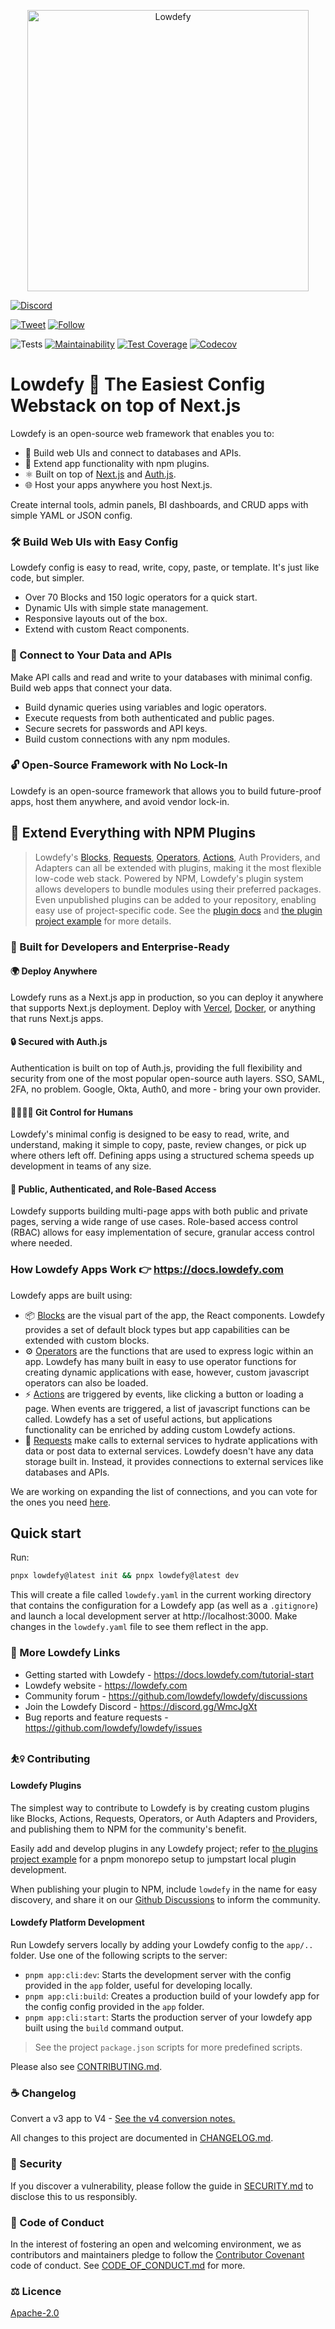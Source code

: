 <p align="center">
  <img alt="Lowdefy"  src="https://user-images.githubusercontent.com/7165064/121780045-d0021200-cb9e-11eb-84f9-ff67c8255ec6.gif" data-canonical-src="https://user-images.githubusercontent.com/7165064/121780045-d0021200-cb9e-11eb-84f9-ff67c8255ec6.gif" width="450" />
</p>

[![Discord](https://img.shields.io/discord/729696747261263962?label=Join%20our%20Discord&logo=discord&logoColor=white)](https://discord.gg/WmcJgXt)

[![Tweet](https://img.shields.io/twitter/url?logo=twitter&style=flat-square&url=https%3A%2F%2Flowdefy.com)](https://twitter.com/intent/tweet?text=Build%20web%20apps%2C%20admin%20panels%2C%20BI%20dashboards%2C%20and%20CRUD%20apps%20with%20ease%21%20Try%20&url=https://lowdefy.com&via=lowdefy&hashtags=lowcode,lowdefy,internaltools,developers,opensource)
[![Follow](https://img.shields.io/twitter/follow/lowdefy?logo=twitter&style=flat-square)](https://twitter.com/intent/follow?screen_name=lowdefy)

![Tests](https://github.com/lowdefy/lowdefy/workflows/Tests/badge.svg?branch=main)
[![Maintainability](https://api.codeclimate.com/v1/badges/6efe9bfa0648772cae00/maintainability)](https://codeclimate.com/github/lowdefy/lowdefy/maintainability)
[![Test Coverage](https://api.codeclimate.com/v1/badges/6efe9bfa0648772cae00/test_coverage)](https://codeclimate.com/github/lowdefy/lowdefy/test_coverage)
[![Codecov](https://codecov.io/gh/lowdefy/lowdefy/branch/main/graph/badge.svg?token=U2AEEH9K1W)](https://codecov.io/gh/lowdefy/lowdefy)

# Lowdefy 🫶 The Easiest Config Webstack on top of Next.js

Lowdefy is an open-source web framework that enables you to:

- 🎨 Build web UIs and connect to databases and APIs.
- 🔌 Extend app functionality with npm plugins.
- ⚛️ Built on top of [Next.js](https://nextjs.org/) and [Auth.js](https://authjs.dev/).
- 🌐 Host your apps anywhere you host Next.js.

Create internal tools, admin panels, BI dashboards, and CRUD apps with simple YAML or JSON config.

### 🛠 Build Web UIs with Easy Config

Lowdefy config is easy to read, write, copy, paste, or template. It's just like code, but simpler.

- Over 70 Blocks and 150 logic operators for a quick start.
- Dynamic UIs with simple state management.
- Responsive layouts out of the box.
- Extend with custom React components.

### 📡 Connect to Your Data and APIs

Make API calls and read and write to your databases with minimal config. Build web apps that connect your data.

- Build dynamic queries using variables and logic operators.
- Execute requests from both authenticated and public pages.
- Secure secrets for passwords and API keys.
- Build custom connections with any npm modules.

### 🔓 Open-Source Framework with No Lock-In

Lowdefy is an open-source framework that allows you to build future-proof apps, host them anywhere, and avoid vendor lock-in.

## 🔧 Extend Everything with NPM Plugins

> Lowdefy's [Blocks](https://docs.lowdefy.com/blocks), [Requests](https://docs.lowdefy.com/connections-and-requests), [Operators](https://docs.lowdefy.com/operators), [Actions](https://docs.lowdefy.com/events-and-actions), Auth Providers, and Adapters can all be extended with plugins, making it the most flexible low-code web stack.
> Powered by NPM, Lowdefy's plugin system allows developers to bundle modules using their preferred packages. Even unpublished plugins can be added to your repository, enabling easy use of project-specific code. See the [plugin docs](https://docs.lowdefy.com/plugins) and [the plugin project example](https://github.com/lowdefy/lowdefy-example-plugins) for more details.

### 💼 Built for Developers and Enterprise-Ready

#### 🌍 Deploy Anywhere

Lowdefy runs as a Next.js app in production, so you can deploy it anywhere that supports Next.js deployment. Deploy with [Vercel](https://vercel.com), [Docker](https://docs.lowdefy.com/docker), or anything that runs Next.js apps.

#### 🔒 Secured with Auth.js

Authentication is built on top of Auth.js, providing the full flexibility and security from one of the most popular open-source auth layers. SSO, SAML, 2FA, no problem. Google, Okta, Auth0, and more - bring your own provider.

#### 👩‍💻👨‍💻 Git Control for Humans

Lowdefy's minimal config is designed to be easy to read, write, and understand, making it simple to copy, paste, review changes, or pick up where others left off. Defining apps using a structured schema speeds up development in teams of any size.

#### 🔑 Public, Authenticated, and Role-Based Access

Lowdefy supports building multi-page apps with both public and private pages, serving a wide range of use cases. Role-based access control (RBAC) allows for easy implementation of secure, granular access control where needed.

### How Lowdefy Apps Work 👉 https://docs.lowdefy.com

Lowdefy apps are built using:

- 📦 [Blocks](https://docs.lowdefy.com/blocks) are the visual part of the app, the React components. Lowdefy provides a set of default block types but app capabilities can be extended with custom blocks.
- ⚙️ [Operators](https://docs.lowdefy.com/operators) are the functions that are used to express logic within an app. Lowdefy has many built in easy to use operator functions for creating dynamic applications with ease, however, custom javascript operators can also be loaded.
- ⚡️ [Actions](https://docs.lowdefy.com/events-and-actions) are triggered by events, like clicking a button or loading a page. When events are triggered, a list of javascript functions can be called. Lowdefy has a set of useful actions, but applications functionality can be enriched by adding custom Lowdefy actions.
- 📣 [Requests](https://docs.lowdefy.com/connections-and-requests) make calls to external services to hydrate applications with data or post data to external services. Lowdefy doesn't have any data storage built in. Instead, it provides connections to external services like databases and APIs.

We are working on expanding the list of connections, and you can vote for the ones you need [here](https://github.com/lowdefy/lowdefy/discussions/309).

## Quick start

Run:

```bash
pnpx lowdefy@latest init && pnpx lowdefy@latest dev
```

This will create a file called `lowdefy.yaml` in the current working directory that contains the configuration for a Lowdefy app (as well as a `.gitignore`) and launch a local development server at http://localhost:3000. Make changes in the `lowdefy.yaml` file to see them reflect in the app.

### 🔗 More Lowdefy Links

- Getting started with Lowdefy - https://docs.lowdefy.com/tutorial-start
- Lowdefy website - https://lowdefy.com
- Community forum - https://github.com/lowdefy/lowdefy/discussions
- Join the Lowdefy Discord - https://discord.gg/WmcJgXt
- Bug reports and feature requests - https://github.com/lowdefy/lowdefy/issues

### ⛹️‍♀️ Contributing

#### Lowdefy Plugins

The simplest way to contribute to Lowdefy is by creating custom plugins like Blocks, Actions, Requests, Operators, or Auth Adapters and Providers, and publishing them to NPM for the community's benefit.

Easily add and develop plugins in any Lowdefy project; refer to [the plugins project example](https://github.com/lowdefy/lowdefy-example-plugins) for a pnpm monorepo setup to jumpstart local plugin development.

When publishing your plugin to NPM, include `lowdefy` in the name for easy discovery, and share it on our [Github Discussions](https://github.com/lowdefy/lowdefy/discussions) to inform the community.

#### Lowdefy Platform Development

Run Lowdefy servers locally by adding your Lowdefy config to the `app/..` folder. Use one of the following scripts to the server:

- `pnpm app:cli:dev`: Starts the development server with the config provided in the `app` folder, useful for developing locally.
- `pnpm app:cli:build`: Creates a production build of your lowdefy app for the config config provided in the `app` folder.
- `pnpm app:cli:start`: Starts the production server of your lowdefy app built using the `build` command output.

> See the project `package.json` scripts for more predefined scripts.

Please also see [CONTRIBUTING.md](https://github.com/lowdefy/lowdefy/blob/main/CONTRIBUTING.md).

### ☕️ Changelog

Convert a v3 app to V4 - [See the v4 conversion notes.](https://docs.lowdefy.com/v3-to-v4)

All changes to this project are documented in [CHANGELOG.md](https://github.com/lowdefy/lowdefy/blob/main/CHANGELOG.md).

### 🔐 Security

If you discover a vulnerability, please follow the guide in [SECURITY.md](https://github.com/lowdefy/lowdefy/blob/main/SECURITY.md) to disclose this to us responsibly.

### 🤝 Code of Conduct

In the interest of fostering an open and welcoming environment, we as contributors and maintainers pledge to follow the [Contributor Covenant](https://www.contributor-covenant.org) code of conduct. See [CODE_OF_CONDUCT.md](https://github.com/lowdefy/lowdefy/blob/main/CODE_OF_CONDUCT.md) for more.

### ⚖️ Licence

[Apache-2.0](https://github.com/lowdefy/lowdefy/blob/main/LICENSE)
